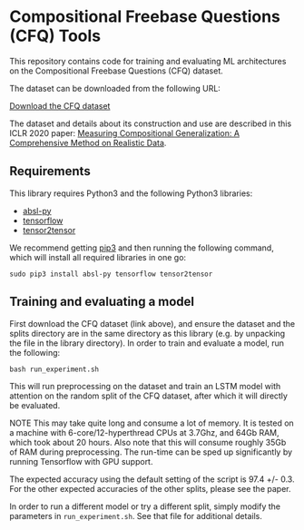 # Compositional Freebase Questions (CFQ) Tools

This repository contains code for training and evaluating ML architectures on
the Compositional Freebase Questions (CFQ) dataset.

The dataset can be downloaded from the following URL:

[Download the CFQ dataset](https://storage.cloud.google.com/cfq_dataset/cfq.tar.gz)

The dataset and details about its construction and use are described in this ICLR 2020 paper: [Measuring Compositional Generalization: A Comprehensive Method on Realistic Data](https://openreview.net/forum?id=SygcCnNKwr).

## Requirements

This library requires Python3 and the following Python3 libraries:

*   [absl-py](https://pypi.org/project/absl-py/)
*   [tensorflow](https://www.tensorflow.org/)
*   [tensor2tensor](https://github.com/tensorflow/tensor2tensor)

We recommend getting [pip3](https://pip.pypa.io/en/stable/) and then running the
following command, which will install all required libraries in one go:

```shell
sudo pip3 install absl-py tensorflow tensor2tensor
```

## Training and evaluating a model

First download the CFQ dataset (link above), and ensure the dataset and the
splits directory are in the same directory as this library (e.g. by unpacking
the file in the library directory). In order to train and evaluate a model,
run the following:

```shell
bash run_experiment.sh
```

This will run preprocessing on the dataset and train an LSTM model with
attention on the random split of the CFQ dataset, after which it will directly
be evaluated.

NOTE This may take quite long and consume a lot of memory. It is tested on a
machine with 6-core/12-hyperthread CPUs at 3.7Ghz, and 64Gb RAM, which took
about 20 hours. Also note that this will consume roughly 35Gb of RAM during
preprocessing. The run-time can be sped up significantly by running Tensorflow
with GPU support.

The expected accuracy using the default setting of the script is 97.4 +/- 0.3.
For the other expected accuracies of the other splits, please see the paper.

In order to run a different model or try a different split, simply modify the
parameters in `run_experiment.sh`. See that file for additional details.
